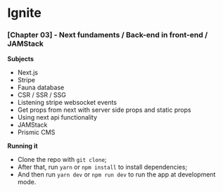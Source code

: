 # Ignite

### [Chapter 03] - Next fundaments / Back-end in front-end / JAMStack

**Subjects**

  - Next.js
  - Stripe
  - Fauna database
  - CSR / SSR / SSG
  - Listening stripe websocket events
  - Get props from next with server side props and static props
  - Using next api functionality
  - JAMStack
  - Prismic CMS



**Running it**

  - Clone the repo with `git clone`;
  - After that, run `yarn` or `npm install` to install dependencies;
  - And then run `yarn dev` or `npm run dev` to run the app at development mode.